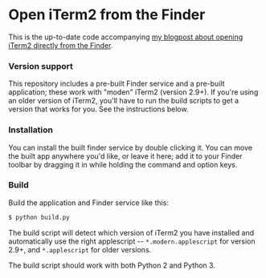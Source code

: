 # Open iTerm2 from the Finder
This is the up-to-date code accompanying [my blogpost about opening iTerm2
directly from the
Finder](http://peterdowns.com/posts/open-iterm-finder-service.html).

### Version support
This repository includes a pre-built Finder service and a pre-built
application; these work with "moden" iTerm2 (version 2.9+). If you're using an
older version of iTerm2, you'll have to run the build scripts to get a version
that works for you. See the instructions below.

### Installation
You can install the built finder service by double clicking it. You can move
the built app anywhere you'd like, or leave it here; add it to your Finder
toolbar by dragging it in while holding the command and option keys.

### Build
Build the application and Finder service like this:

```bash
$ python build.py
```

The build script will detect which version of iTerm2 you have installed and
automatically use the right applescript -- `*.modern.applescript` for version
2.9+, and `*.applescript` for older versions.

The build script should work with both Python 2 and Python 3.
